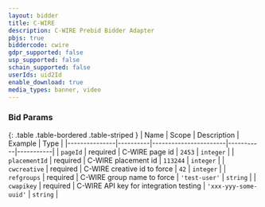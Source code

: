 ```yaml
---
layout: bidder
title: C-WIRE
description: C-WIRE Prebid Bidder Adapter
pbjs: true
biddercode: cwire
gdpr_supported: false
usp_supported: false
schain_supported: false
userIds: uid2Id
enable_download: true
media_types: banner, video
---
```


### Bid Params

{: .table .table-bordered .table-striped }
| Name          | Scope    | Description           | Example   | Type      |
|---------------|----------|-----------------------|-----------|-----------|
| `pageId`      | required | C-WIRE page id        | `2453`    | `integer` |
| `placementId` | required | C-WIRE placement id   | `113244`  | `integer` |
| `cwcreative` | required | C-WIRE creative id to force   | `42`  | `integer` |
| `refgroups` | required | C-WIRE group name to force   | `'test-user'`  | `string` |
| `cwapikey` | required | C-WIRE API key for integration testing   | `'xxx-yyy-some-uuid'`  | `string` |
